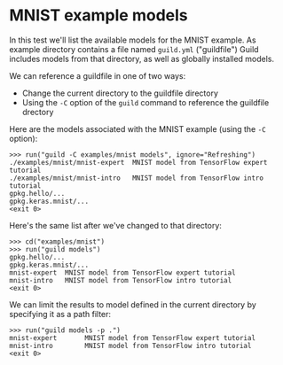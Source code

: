 # MNIST example models

In this test we'll list the available models for the MNIST example. As
example directory contains a file named `guild.yml` ("guildfile")
Guild includes models from that directory, as well as globally
installed models.

We can reference a guildfile in one of two ways:

- Change the current directory to the guildfile directory
- Using the `-C` option of the `guild` command to reference the
  guildfile drectory

Here are the models associated with the MNIST example (using the `-C`
option):

    >>> run("guild -C examples/mnist models", ignore="Refreshing")
    ./examples/mnist/mnist-expert  MNIST model from TensorFlow expert tutorial
    ./examples/mnist/mnist-intro   MNIST model from TensorFlow intro tutorial
    gpkg.hello/...
    gpkg.keras.mnist/...
    <exit 0>

Here's the same list after we've changed to that directory:

    >>> cd("examples/mnist")
    >>> run("guild models")
    gpkg.hello/...
    gpkg.keras.mnist/...
    mnist-expert  MNIST model from TensorFlow expert tutorial
    mnist-intro   MNIST model from TensorFlow intro tutorial
    <exit 0>

We can limit the results to model defined in the current directory by
specifying it as a path filter:

    >>> run("guild models -p .")
    mnist-expert       MNIST model from TensorFlow expert tutorial
    mnist-intro        MNIST model from TensorFlow intro tutorial
    <exit 0>
